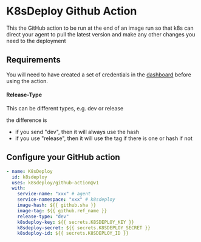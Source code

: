# K8sDeploy Github Action

This the GitHub action to be run at the end of an image run so that k8s can direct your agent to pull the latest version
and make any other changes you need to the deployment

## Requirements
You will need to have created a set of credentials in the [dashboard](https://k8sdeploy.dev/dashboard) before using the action.

#### Release-Type

This can be different types, e.g. dev or release

the difference is
- if you send "dev", then it will always use the hash
- if you use "release", then it will use the tag if there is one or hash if not



## Configure your GitHub action
```yaml
- name: K8sDeploy
  id: k8sdeploy
  uses: k8sdeploy/github-action@v1
  with:
    service-name: "xxx" # agent
    service-namespace: "xxx" # k8sdeploy
    image-hash: ${{ github.sha }}
    image-tag: ${{ github.ref_name }}
    release-type: "dev"
    k8sdeploy-key: ${{ secrets.K8SDEPLOY_KEY }}
    k8sdeploy-secret: ${{ secrets.K8SDEPLOY_SECRET }}
    k8sdeploy-id: ${{ secrets.K8SDEPLOY_ID }}
```
